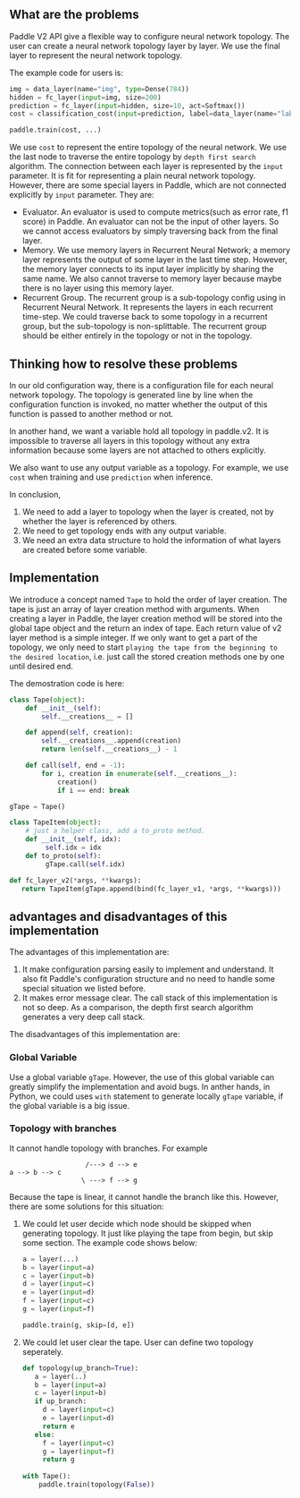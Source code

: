 ## What are the problems

Paddle V2 API give a flexible way to configure neural network topology. The user can create a neural network topology layer by layer. We use the final layer to represent the neural network topology.

The example code for users is:

```python
img = data_layer(name="img", type=Dense(784))
hidden = fc_layer(input=img, size=200)
prediction = fc_layer(input=hidden, size=10, act=Softmax())
cost = classification_cost(input=prediction, label=data_layer(name="label", type=Integer(10)))

paddle.train(cost, ...)
```

We use `cost` to represent the entire topology of the neural network.  We use the last node to traverse the entire topology by `depth first search` algorithm. The connection between each layer is represented by the `input` parameter.  It is fit for representing a plain neural network topology. However, there are some special layers in Paddle, which are not connected explicitly by `input` parameter. They are:

* Evaluator.  An evaluator is used to compute metrics(such as error rate, f1 score) in Paddle. An evaluator can not be the input of other layers. So we cannot access evaluators by simply traversing back from the final layer.
* Memory. We use memory layers in Recurrent Neural Network; a memory layer represents the output of some layer in the last time step. However, the memory layer connects to its input layer implicitly by sharing the same name. We also cannot traverse to memory layer because maybe there is no layer using this memory layer.
* Recurrent Group.  The recurrent group is a sub-topology config using in Recurrent Neural Network. It represents the layers in each recurrent time-step. We could traverse back to some topology in a recurrent group, but the sub-topology is non-splittable. The recurrent group should be either entirely in the topology or not in the topology. 

## Thinking how to resolve these problems

In our old configuration way, there is a configuration file for each neural network topology. The topology is generated line by line when the configuration function is invoked, no matter whether the output of this function is passed to another method or not.

In another hand, we want a variable hold all topology in paddle.v2. It is impossible to traverse all layers in this topology without any extra information because some layers are not attached to others explicitly.

We also want to use any output variable as a topology. For example, we use `cost` when training and use `prediction` when inference.

In conclusion,

1. We need to add a layer to topology when the layer is created, not by whether the layer is referenced by others.
1. We need to get topology ends with any output variable.
1. We need an extra data structure to hold the information of what layers are created before some variable.

## Implementation

We introduce a concept named `Tape` to hold the order of layer creation. The tape is just an array of layer creation method with arguments. When creating a layer in Paddle, the layer creation method will be stored into the global tape object and the return an index of tape. Each return value of v2 layer method is a simple integer. If we only want to get a part of the topology, we only need to start `playing the tape from the beginning to the desired location`, i.e. just call the stored creation methods one by one until desired end.

The demostration code is here:

```python
class Tape(object):
    def __init__(self):
        self.__creations__ = []

    def append(self, creation):
        self.__creations__.append(creation)
        return len(self.__creations__) - 1

    def call(self, end = -1):
        for i, creation in enumerate(self.__creations__):
            creation()
            if i == end: break

gTape = Tape()

class TapeItem(object):
    # just a helper class, add a to_proto method.
    def __init__(self, idx):
         self.idx = idx
    def to_proto(self):
         gTape.call(self.idx)

def fc_layer_v2(*args, **kwargs):
   return TapeItem(gTape.append(bind(fc_layer_v1, *args, **kwargs)))
```

## advantages and disadvantages of this implementation

The advantages of this implementation are:

1. It make configuration parsing easily to implement and understand. It also fit Paddle's configuration structure and no need to handle some special situation we listed before.
1. It makes error message clear. The call stack of this implementation is not so deep. As a comparison, the depth first search algorithm generates a very deep call stack.

The disadvantages of this implementation are:

### Global Variable

Use a global variable `gTape`. However, the use of this global variable can greatly simplify the implementation and avoid bugs.  In anther hands, in Python, we could uses `with` statement to generate locally `gTape` variable, if the global variable is a big issue.

### Topology with branches

It cannot handle topology with branches. For example

```text
                   /---> d --> e
a --> b --> c
                  \ ---> f --> g
```

Because the tape is linear, it cannot handle the branch like this. However, there are some solutions for this situation:

1. We could let user decide which node should be skipped when generating topology. It just like playing the tape from begin, but skip some section. The example code shows below:
    ```python
    a = layer(...)
    b = layer(input=a)
    c = layer(input=b)
    d = layer(input=c)
    e = layer(input=d)
    f = layer(input=c)
    g = layer(input=f)
    
    paddle.train(g, skip=[d, e])
    ```

2. We could let user clear the tape. User can define two topology seperately. 
    ```python
    def topology(up_branch=True):
       a = layer(..)
       b = layer(input=a)
       c = layer(input=b)
       if up_branch:
         d = layer(input=c)
         e = layer(input=d)
         return e
       else:
         f = layer(input=c)
         g = layer(input=f)
         return g
  
    with Tape():
        paddle.train(topology(False))
    ```
